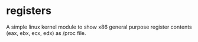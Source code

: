 # registers
A simple linux kernel module to show x86 general purpose register contents (eax, ebx, ecx, edx) as /proc file.
